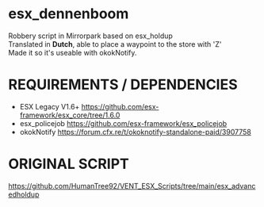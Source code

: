 # esx_dennenboom
Robbery script in Mirrorpark based on esx_holdup <br>
Translated in **Dutch**, able to place a waypoint to the store with 'Z' <br>
Made it so it's useable with okokNotify.

# REQUIREMENTS / DEPENDENCIES
- ESX Legacy V1.6+ https://github.com/esx-framework/esx_core/tree/1.6.0
- esx_policejob https://github.com/esx-framework/esx_policejob
- okokNotify https://forum.cfx.re/t/okoknotify-standalone-paid/3907758

# ORIGINAL SCRIPT
https://github.com/HumanTree92/VENT_ESX_Scripts/tree/main/esx_advancedholdup

